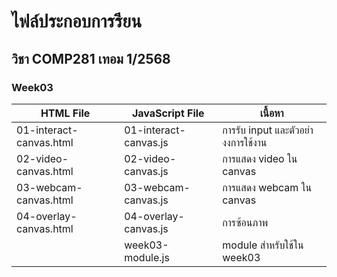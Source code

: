 # ไฟล์ประกอบการรียน
## วิชา COMP281 เทอม 1/2568
### Week03
| HTML File           | JavaScript File   | เนื้อหา   |
| ------------------- | ----------------- | ----------------- |
| 01-interact-canvas.html    | 01-interact-canvas.js   | การรับ input และตัวอย่างงการใช้งาน   |
| 02-video-canvas.html | 02-video-canvas.js | การแสดง video ใน canvas   |
| 03-webcam-canvas.html      | 03-webcam-canvas.js  | การแสดง webcam ใน canvas   |
| 04-overlay-canvas.html   | 04-overlay-canvas.js   | การซ้อนภาพ   |
|    | week03-module.js   | module สำหรับใช้ใน week03   |
